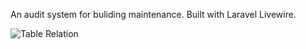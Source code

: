 An audit system for buliding maintenance.
Built with Laravel Livewire.


![Table Relation](https://user-images.githubusercontent.com/56086578/186830263-938e4ddd-2cc5-411c-92ac-b119626000d7.png)
